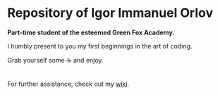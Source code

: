 # Repository of Igor Immanuel Orlov 
<strong>Part-time student of the esteemed Green Fox Academy.</strong> 

I humbly present to you my first beginnings in the art of coding.

Grab yourself some :coffee: and enjoy.
<br/><br/>

For further assistance, check out my [wiki](https://github.com/green-fox-academy/Leviathan-X/wiki).
